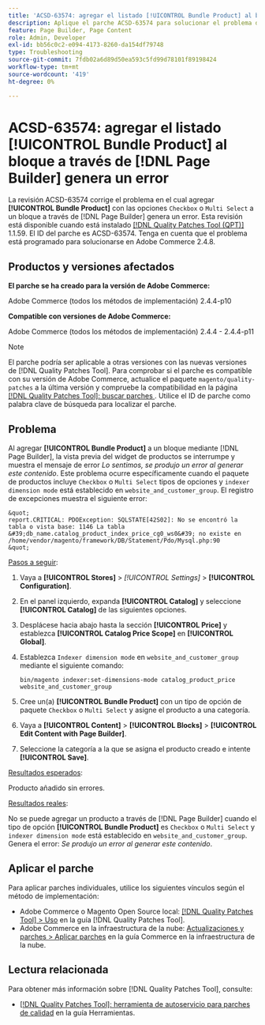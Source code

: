 ```yaml
---
title: 'ACSD-63574: agregar el listado [!UICONTROL Bundle Product] al bloque mediante  [!DNL Page Builder] genera un error'
description: Aplique el parche ACSD-63574 para solucionar el problema de Adobe Commerce donde al agregar **[!UICONTROL Bundle Product]** con las opciones "Checkbox" o "Multi Select" a un bloque a través de  [!DNL Page Builder] se genera un error.
feature: Page Builder, Page Content
role: Admin, Developer
exl-id: bb56c0c2-e094-4173-8260-da154df79748
type: Troubleshooting
source-git-commit: 7fdb02a6d89d50ea593c5fd99d78101f89198424
workflow-type: tm+mt
source-wordcount: '419'
ht-degree: 0%

---
```


# ACSD-63574: agregar el listado [!UICONTROL Bundle Product] al bloque a través de [!DNL Page Builder] genera un error

La revisión ACSD-63574 corrige el problema en el cual agregar **[!UICONTROL Bundle Product]** con las opciones `Checkbox` o `Multi Select` a un bloque a través de [!DNL Page Builder] genera un error. Esta revisión está disponible cuando está instalado [[!DNL Quality Patches Tool (QPT)]](/help/tools/quality-patches-tool/quality-patches-tool-to-self-serve-quality-patches.md) 1.1.59. El ID del parche es ACSD-63574. Tenga en cuenta que el problema está programado para solucionarse en Adobe Commerce 2.4.8.

## Productos y versiones afectados

**El parche se ha creado para la versión de Adobe Commerce:**

Adobe Commerce (todos los métodos de implementación) 2.4.4-p10

**Compatible con versiones de Adobe Commerce:**

Adobe Commerce (todos los métodos de implementación) 2.4.4 - 2.4.4-p11

>[!NOTE]
>
>El parche podría ser aplicable a otras versiones con las nuevas versiones de [!DNL Quality Patches Tool]. Para comprobar si el parche es compatible con su versión de Adobe Commerce, actualice el paquete `magento/quality-patches` a la última versión y compruebe la compatibilidad en la página [[!DNL Quality Patches Tool]: buscar parches &#x200B;](https://experienceleague.adobe.com/tools/commerce-quality-patches/index.html?lang=es). Utilice el ID de parche como palabra clave de búsqueda para localizar el parche.

## Problema

Al agregar **[!UICONTROL Bundle Product]** a un bloque mediante [!DNL Page Builder], la vista previa del widget de productos se interrumpe y muestra el mensaje de error *Lo sentimos, se produjo un error al generar este contenido*. Este problema ocurre específicamente cuando el paquete de productos incluye `Checkbox` o `Multi Select` tipos de opciones y `indexer dimension mode` está establecido en `website_and_customer_group`. El registro de excepciones muestra el siguiente error:

    &quot;
    report.CRITICAL: PDOException: SQLSTATE[42S02]: No se encontró la tabla o vista base: 1146 La tabla &#39;db_name.catalog_product_index_price_cg0_ws0&#39; no existe en /home/vendor/magento/framework/DB/Statement/Pdo/Mysql.php:90
    &quot;

<u>Pasos a seguir</u>:

1. Vaya a **[!UICONTROL Stores]** > *[!UICONTROL Settings]* > **[!UICONTROL Configuration]**.
1. En el panel izquierdo, expanda **[!UICONTROL Catalog]** y seleccione **[!UICONTROL Catalog]** de las siguientes opciones.
1. Desplácese hacia abajo hasta la sección **[!UICONTROL Price]** y establezca **[!UICONTROL Catalog Price Scope]** en **[!UICONTROL Global]**.
1. Establezca `Indexer dimension mode` en `website_and_customer_group` mediante el siguiente comando:

   `bin/magento indexer:set-dimensions-mode catalog_product_price website_and_customer_group`

1. Cree un(a) **[!UICONTROL Bundle Product]** con un tipo de opción de paquete `Checkbox` o `Multi Select` y asigne el producto a una categoría.
1. Vaya a **[!UICONTROL Content]** > **[!UICONTROL Blocks]** > **[!UICONTROL Edit Content with Page Builder]**.
1. Seleccione la categoría a la que se asigna el producto creado e intente **[!UICONTROL Save]**.

<u>Resultados esperados</u>:

Producto añadido sin errores.

<u>Resultados reales</u>:

No se puede agregar un producto a través de [!DNL Page Builder] cuando el tipo de opción **[!UICONTROL Bundle Product]** es `Checkbox` o `Multi Select` y `indexer dimension mode` está establecido en `website_and_customer_group`. Genera el error: *Se produjo un error al generar este contenido*.


## Aplicar el parche

Para aplicar parches individuales, utilice los siguientes vínculos según el método de implementación:

* Adobe Commerce o Magento Open Source local: [[!DNL Quality Patches Tool] > Uso](/help/tools/quality-patches-tool/usage.md) en la guía [!DNL Quality Patches Tool].
* Adobe Commerce en la infraestructura de la nube: [Actualizaciones y parches > Aplicar parches](https://experienceleague.adobe.com/docs/commerce-cloud-service/user-guide/develop/upgrade/apply-patches.html?lang=es) en la guía Commerce en la infraestructura de la nube.


## Lectura relacionada

Para obtener más información sobre [!DNL Quality Patches Tool], consulte:

* [[!DNL Quality Patches Tool]: herramienta de autoservicio para parches de calidad](/help/tools/quality-patches-tool/quality-patches-tool-to-self-serve-quality-patches.md) en la guía Herramientas.

